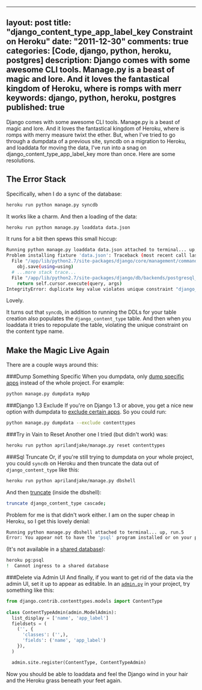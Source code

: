 
---
layout: post
title: "django_content_type_app_label_key Constraint on Heroku"
date: "2011-12-30"
comments: true
categories: [Code, django, python, heroku, postgres]
description: Django comes with some awesome CLI tools.  Manage.py is a beast of magic and lore.  And it loves the fantastical kingdom of Heroku, where is romps with merr
keywords: django, python, heroku, postgres
published: true
---

Django comes with some awesome CLI tools.  Manage.py is a beast of magic and lore.  And it loves the fantastical kingdom of Heroku, where is romps with merry measure twixt the ether.  But, when I've tried to go through a dumpdata of a previous site, syncdb on a migration to Heroku, and loaddata for moving the data, I've run into a snag on django_content_type_app_label_key more than once.  Here are some resolutions.

<!--more-->

The Error Stack
---------------

Specifically, when I do a sync of the database:

```bash
heroku run python manage.py syncdb
```

It works like a charm.  And then a loading of the data:

```bash
heroku run python manage.py loaddata data.json
```

It runs for a bit then spews this small hiccup:

```bash
Running python manage.py loaddata data.json attached to terminal... up, run.2
Problem installing fixture 'data.json': Traceback (most recent call last):
  File "/app/lib/python2.7/site-packages/django/core/management/commands/loaddata.py", line 174, in handle
    obj.save(using=using)
  # ...more stack trace...
  File "/app/lib/python2.7/site-packages/django/db/backends/postgresql_psycopg2/base.py", line 44, in execute
    return self.cursor.execute(query, args)
IntegrityError: duplicate key value violates unique constraint "django_content_type_app_label_key"
```
Lovely.

It turns out that `syncdb`, in addition to running the DDLs for your table creation also populates the `django_content_type` table.  And then when you loaddata it tries to repopulate the table, violating the unique constraint on the content type name.

Make the Magic Live Again
-------------------------

There are a couple ways around this:

###Dump Something Specific
When you dumpdata, only [dump specific apps](https://docs.djangoproject.com/en/dev/ref/django-admin/#dumpdata-appname-appname-appname-model) instead of the whole project.  For example:

```bash
python manage.py dumpdata myApp
```

###Django 1.3 Exclude
If you're on Django 1.3 or above, you get a nice new option with dumpdata to [exclude certain apps](https://docs.djangoproject.com/en/dev/ref/django-admin/#django-admin-option---exclude).  So you could run:

```bash
python manage.py dumpdata --exclude contenttypes
```

###Try in Vain to Reset
Another one I tried (but didn't work) was:

```bash
heroku run python aprilandjake/manage.py reset contenttypes 
```


###Sql Truncate
Or, if you're still trying to dumpdata on your whole project, you could `syncdb` on Heroku and then truncate the data out of `django_content_type` like this:

```bash
heroku run python aprilandjake/manage.py dbshell
```

And then [truncate](http://swik.net/django/Django+Community+Aggregator?page=2) (inside the dbshell):

```bash
truncate django_content_type cascade;    
```

Problem for me is that didn't work either.  I am on the super cheap in Heroku, so I get this lovely denial:

```bash
Running python manage.py dbshell attached to terminal... up, run.5
Error: You appear not to have the 'psql' program installed or on your path.
```

(It's not available in a [shared database](http://devcenter.heroku.com/articles/heroku-postgresql)):

```bash
heroku pg:psql
!  Cannot ingress to a shared database
```

###Delete via Admin UI
And finally, if you want to get rid of the data via the admin UI, set it up to appear as editable.  In an [`admin.py`](https://docs.djangoproject.com/en/dev/ref/contrib/admin/#modeladmin-objects) in your project, try something like this:

```python
from django.contrib.contenttypes.models import ContentType
    
class ContentTypeAdmin(admin.ModelAdmin):
  list_display = ['name', 'app_label']
  fieldsets = (
    ('', {
      'classes': ('',),
      'fields': ('name', 'app_label')
    }),
  )

  admin.site.register(ContentType, ContentTypeAdmin)
```

Now you should be able to loaddata and feel the Django wind in your hair and the Heroku grass beneath your feet again.

  
